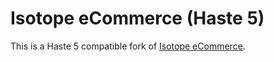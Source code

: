 # Isotope eCommerce (Haste 5)

This is a Haste 5 compatible fork of [Isotope eCommerce](https://github.com/isotope/core).
